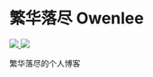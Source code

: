# 繁华落尽 Owenlee

<a href="https://www.jianshu.com/u/10328c2b7d75">
<img src="https://img.shields.io/badge/%E7%AE%80%E4%B9%A6-%40%E7%B4%AB%E7%94%B5%E6%B8%85%E9%9C%9COwenli-b561fe.svg?style=flat&colorA=ed6f59">
</a>
<a href="https://jesuslove.github.io">
<img src="https://img.shields.io/badge/Blog-%40%E7%B4%AB%E7%94%B5%E6%B8%85%E9%9C%9Cowenli-f974ce.svg?style=flat&colorA=f4292e">
</a>

繁华落尽的个人博客
